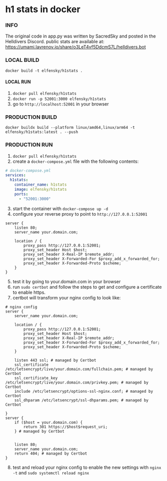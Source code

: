 # h1 stats in docker

### INFO

The original code in app.py was written by SacredSky and posted in the Helldivers Discord.
public stats are available at: https://umami.lavrenov.io/share/o3LeT4vf5DdcmS7L/helldivers.bot

### LOCAL BUILD

`docker build -t elfensky/h1stats .`

#### LOCAL RUN

1. `docker pull elfensky/h1stats`
2. `docker run -p 52001:3000 elfensky/h1stats`
3. go to `http://localhost:52001` in your browser

### PRODUCTION BUILD

`docker buildx build --platform linux/amd64,linux/arm64 -t elfensky/h1stats:latest . --push`

### PRODUCTION RUN

1. `docker pull elfensky/h1stats`
2. create a `docker-compose.yml` file with the following contents:

```yaml
# docker-compose.yml
services:
  h1stats:
    container_name: h1stats
    image: elfensky/h1stats
    ports:
      - "52001:3000"
```

3. start the container with `docker-compose up -d`
4. configure your reverse proxy to point to `http://127.0.0.1:52001`

```nginx
server {
    listen 80;
    server_name your.domain.com;

    location / {
        proxy_pass http://127.0.0.1:52001;
        proxy_set_header Host $host;
        proxy_set_header X-Real-IP $remote_addr;
        proxy_set_header X-Forwarded-For $proxy_add_x_forwarded_for;
        proxy_set_header X-Forwarded-Proto $scheme;
    }
}
```

5. test it by going to your.domain.com in your browser
6. run `sudo certbot` and follow the steps to get and configure a certificate to enable https.
7. certbot will transform your nginx config to look like:

```nginx
# nginx config
server {
    server_name your.domain.com;

    location / {
        proxy_pass http://127.0.0.1:52001;
        proxy_set_header Host $host;
        proxy_set_header X-Real-IP $remote_addr;
        proxy_set_header X-Forwarded-For $proxy_add_x_forwarded_for;
        proxy_set_header X-Forwarded-Proto $scheme;
    }

    listen 443 ssl; # managed by Certbot
    ssl_certificate /etc/letsencrypt/live/your.domain.com/fullchain.pem; # managed by Certbot
    ssl_certificate_key /etc/letsencrypt/live/your.domain.com/privkey.pem; # managed by Certbot
    include /etc/letsencrypt/options-ssl-nginx.conf; # managed by Certbot
    ssl_dhparam /etc/letsencrypt/ssl-dhparams.pem; # managed by Certbot

}
server {
    if ($host = your.domain.com) {
        return 301 https://$host$request_uri;
    } # managed by Certbot


    listen 80;
    server_name your.domain.com;
    return 404; # managed by Certbot
}
```

8. test and reload your nginx config to enable the new settings with `nginx -t` and `sudo systemctl reload nginx`
